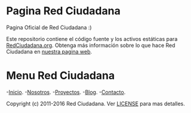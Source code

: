 # Pagina Red Ciudadana
Pagina Oficial de Red Ciudadana :)

Este repositorio contiene el código fuente y los activos estáticas para [RedCiudadana.org](https://www.RedCiudadana.org). Obtenga más información sobre lo que hace Red Ciudadana en [nuestra pagina web](http://www.redciudadana.org/).

Menu Red Ciudadana
========================
-[Inicio](http://www.redciudadana.org/index.html).
-[Nosotros](http://www.redciudadana.org/nosotros.html).
-[Proyectos](http://www.redciudadana.org/proyectos.html).
-[Blog](http://blog.redciudadana.org/).
-[Contacto](http://www.redciudadana.org/contacto.html).

Copyright (c) 2011-2016 Red Ciudadana. Ver [LICENSE](https://github.com/RedCiudadana/Pagina-Red-Ciudadana/blob/gh-pages/LICENSE) para mas detalles.
